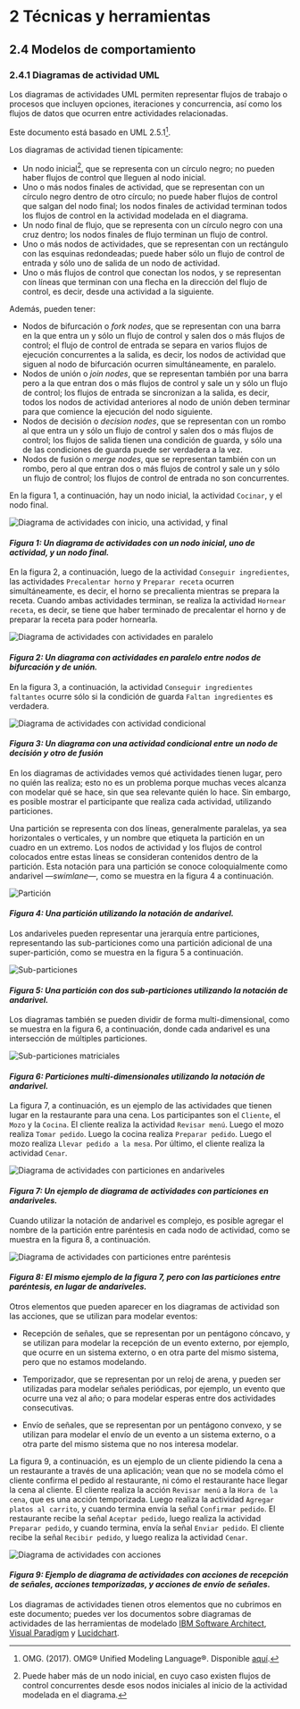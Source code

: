 # 2 Técnicas y herramientas

## 2.4 Modelos de comportamiento

### 2.4.1 Diagramas de actividad UML

Los diagramas de actividades UML permiten representar flujos de trabajo o
procesos que incluyen opciones, iteraciones y concurrencia, así como los flujos
de datos que ocurren entre actividades relacionadas.

Este documento está basado en UML 2.5.1[^1].

Los diagramas de actividad tienen típicamente:

* Un nodo inicial[^2], que se representa con un círculo negro; no pueden haber
flujos de control que lleguen al nodo inicial.
* Uno o más nodos finales de actividad, que se representan con un círculo negro
  dentro de otro círculo; no puede haber flujos de control que salgan del nodo
final; los nodos finales de actividad terminan todos los flujos de control en
la actividad modelada en el diagrama.
* Un nodo final de flujo, que se representa con un círculo negro con una cruz
  dentro; los nodos finales de flujo terminan un flujo de control.
* Uno o más nodos de actividades, que se representan con un rectángulo con las
  esquinas redondeadas; puede haber sólo un flujo de control de entrada y sólo
  uno de salida de un nodo de actividad.
* Uno o más flujos de control que conectan los nodos, y se representan con
  líneas que terminan con una flecha en la dirección del flujo de control, es
  decir, desde una actividad a la siguiente.

Además, pueden tener:

* Nodos de bifurcación o *fork nodes*, que se representan con una barra en la
  que entra un y sólo un flujo de control y salen dos o más flujos de control;
  el flujo de control de entrada se separa en varios flujos de ejecución
  concurrentes a la salida, es decir, los nodos de actividad que siguen al nodo
  de bifurcación ocurren simultáneamente, en paralelo.
* Nodos de unión o *join nodes*, que se representan también por una barra pero a
  la que entran dos o más flujos de control y sale un y sólo un flujo de
  control; los flujos de entrada se sincronizan a la salida, es decir, todos los
  nodos de actividad anteriores al nodo de unión deben terminar para que
  comience la ejecución del nodo siguiente.
* Nodos de decisión o *decision nodes*, que se representan con un rombo al que
  entra un y sólo un flujo de control y salen dos o más flujos de control; los
  flujos de salida tienen una condición de guarda, y sólo una de las condiciones
  de guarda puede ser verdadera a la vez.
* Nodos de fusión o *merge nodes*, que se representan también con un rombo, pero
  al que entran dos o más flujos de control y sale un y sólo un flujo de
  control; los flujos de control de entrada no son concurrentes.

En la figura 1, a continuación, hay un nodo inicial, la actividad `Cocinar`, y
el nodo final.

![Diagrama de actividades con inicio, una actividad, y
final](/diagrams/Activity_Diagram_Start_End_Action.svg)

#### *Figura 1: Un diagrama de actividades con un nodo inicial, uno de actividad, y un nodo final.*

En la figura 2, a continuación, luego de la actividad `Conseguir ingredientes`,
las actividades `Precalentar horno` y `Preparar receta` ocurren simultáneamente,
es decir, el horno se precalienta mientras se prepara la receta. Cuando ambas
actividades terminan, se realiza la actividad `Hornear receta`, es decir, se
tiene que haber terminado de precalentar el horno y de preparar la receta para
poder hornearla.

![Diagrama de actividades con actividades en
paralelo](/diagrams/Activity_Diagram_Fork_Join.svg)

#### *Figura 2: Un diagrama con actividades en paralelo entre nodos de bifurcación y de unión.*

En la figura 3, a continuación, la actividad `Conseguir ingredientes faltantes`
ocurre sólo si la condición de guarda `Faltan ingredientes` es verdadera.

![Diagrama de actividades con actividad
condicional](/diagrams/Activity_Diagram_Decision_Merge.svg)

#### *Figura 3: Un diagrama con una actividad condicional entre un nodo de decisión y otro de fusión*

En los diagramas de actividades vemos qué actividades tienen lugar, pero no
quién las realiza; esto no es un problema porque muchas veces alcanza con
modelar qué se hace, sin que sea relevante quién lo hace. Sin embargo, es
posible mostrar el participante que realiza cada actividad, utilizando particiones.

Una partición se representa con dos líneas, generalmente paralelas, ya sea
horizontales o verticales, y un nombre que etiqueta la partición en un cuadro en
un extremo. Los nodos de actividad y los flujos de control colocados entre estas
líneas se consideran contenidos dentro de la partición. Esta notación para una
partición se conoce coloquialmente como andarivel —*swimlane*—, como se muestra
en la figura 4 a continuación.

![Partición](/diagrams/Activity_Diagram_Swimlane.svg)

#### *Figura 4: Una partición utilizando la notación de andarivel.*

Los andariveles pueden representar una jerarquía entre particiones,
representando las sub-particiones como una partición adicional de una
super-partición, como se muestra en la figura 5 a continuación.

![Sub-particiones](/diagrams/Activity_Diagram_Two_Swimlanes.svg)

#### *Figura 5: Una partición con dos sub-particiones utilizando la notación de andarivel.*

Los diagramas también se pueden dividir de forma multi-dimensional, como se
muestra en la figura 6, a continuación, donde cada andarivel es una intersección
de múltiples particiones.

![Sub-particiones matriciales](/diagrams/Activity_Diagram_Multidimensional_Swimlanes.svg)

#### *Figura 6: Particiones multi-dimensionales utilizando la notación de andarivel.*

La figura 7, a continuación, es un ejemplo de las actividades que tienen lugar
en la restaurante para una cena. Los participantes son el `Cliente`, el `Mozo` y
la `Cocina`. El cliente realiza la actividad `Revisar menú`. Luego el mozo
realiza `Tomar pedido`. Luego la cocina realiza `Preparar pedido`. Luego el mozo
realiza `Llevar pedido a la mesa`. Por último, el cliente realiza la actividad
`Cenar`.

![Diagrama de actividades con
particiones en andariveles](/diagrams/Activity_Diagram_Swimlanes_Example.svg)

#### *Figura 7: Un ejemplo de diagrama de actividades con particiones en andariveles.*

Cuando utilizar la notación de andarivel es complejo, es posible agregar el
nombre de la partición entre paréntesis en cada nodo de actividad, como se
muestra en la figura 8, a continuación.

![Diagrama de actividades con particiones entre
paréntesis](/diagrams/Activity_Diagram_Partitions_Example.svg)

#### *Figura 8: El mismo ejemplo de la figura 7, pero con las particiones entre paréntesis, en lugar de andariveles.*

Otros elementos que pueden aparecer en los diagramas de actividad son las
acciones, que se utilizan para modelar eventos:

* Recepción de señales, que se representan por un pentágono cóncavo, y se
  utilizan para modelar la recepción de un evento externo, por ejemplo, que
  ocurre en un sistema externo, o en otra parte del mismo sistema, pero que no
  estamos modelando.

* Temporizador, que se representan por un reloj de arena, y pueden ser
  utilizadas para modelar señales periódicas, por ejemplo, un evento que ocurre
  una vez al año; o para modelar esperas entre dos actividades consecutivas.

* Envío de señales, que se representan por un pentágono convexo, y se utilizan
  para modelar el envío de un evento a un sistema externo, o a otra parte del
  mismo sistema que no nos interesa modelar.

La figura 9, a continuación, es un ejemplo de un cliente pidiendo la cena a un
restaurante a través de una aplicación; vean que no se modela cómo el cliente
confirma el pedido al restaurante, ni cómo el restaurante hace llegar la cena al
cliente. El cliente realiza la acción `Revisar menú` a la `Hora de la cena`, que
es una acción temporizada. Luego realiza la actividad `Agregar platos al
carrito`, y cuando termina envía la señal `Confirmar pedido`. El restaurante
recibe la señal `Aceptar pedido`, luego realiza la actividad `Preparar pedido`,
y cuando termina, envía la señal `Enviar pedido`. El cliente recibe la señal
`Recibir pedido`, y luego realiza la actividad `Cenar`.

![Diagrama de actividades con
acciones](/diagrams/Activity_Diagram_Send_Receive_Signals.svg)

#### *Figura 9: Ejemplo de diagrama de actividades con acciones de recepción de señales, acciones temporizadas, y acciones de envío de señales.*

Los diagramas de actividades tienen otros elementos que no cubrimos en este
documento; puedes ver los documentos sobre diagramas de actividades de las
herramientas de modelado [IBM Software
Architect](https://www.ibm.com/docs/en/rational-soft-arch/9.7.0?topic=diagrams-activity),
[Visual
Paradigm](https://www.visual-paradigm.com/guide/uml-unified-modeling-language/what-is-activity-diagram/)
y [Lucidchart](https://www.lucidchart.com/pages/uml-activity-diagram).

[^1]: OMG. (2017). OMG® Unified Modeling Language®. Disponible
    [aquí](https://www.omg.org/spec/UML/2.5.1/PDF).
[^2]: Puede haber más de un nodo inicial, en cuyo caso existen flujos de control
concurrentes desde esos nodos iniciales al inicio de la actividad modelada en el
diagrama.
